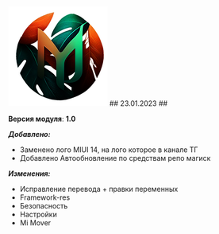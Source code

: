 <img src="https://raw.githubusercontent.com/kazhemons/CNtoRU/main/Logo.png">
## 23.01.2023 ##

**Версия модуля**: **1.0**

***Добавлено:***
- Заменено лого MIUI 14, на лого которое в канале ТГ
- Добавлено Автообновление по средствам репо магиск

***Изменения:***
- Исправление перевода + правки переменных
- Framework-res
- Безопасность
- Настройки
- Mi Mover

